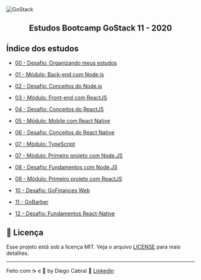 <img alt="GoStack" src="https://storage.googleapis.com/golden-wind/bootcamp-gostack/header-desafios.png" />
<h2 align="center">
  Estudos Bootcamp GoStack 11 - 2020
</h2>

## Índice dos estudos

- [00 - Desafio: Organizando meus estudos](https://github.com/diegopgcabral/bootcamp11/tree/master/desafio-organizando-estudos)

- [01 - Módulo: Back-end com Node.js](https://github.com/diegopgcabral/bootcamp11/tree/master/conceitos-dev)

- [02 - Desafio: Conceitos do Node.js](https://github.com/diegopgcabral/desafio-conceitos-node)

- [03 - Módulo: Front-end com ReactJS](https://github.com/diegopgcabral/bootcamp11/tree/master/front-end-reactjs)

- [04 - Desafio: Conceitos do ReactJS](https://github.com/diegopgcabral/desafio-conceitos-reactjs)

- [05 - Módulo: Mobile com React Native](https://github.com/diegopgcabral/bootcamp11/tree/master/mobile-react-native)

- [06 - Desafio: Conceitos do React Native](https://github.com/diegopgcabral/desafio-conceitos-react-native)

- [07 - Módulo: TypeScript](https://github.com/diegopgcabral/bootcamp11/tree/master/conceitos-typescript)

- [07 - Módulo: Primeiro projeto com Node.JS](https://github.com/diegopgcabral/bootcamp11/tree/master/primeiro-projeto-node)

- [08 - Desafio: Fundamentos com Node.JS](https://github.com/diegopgcabral/desafio-fundamentos-node)

- [09 - Módulo: Primeiro projeto com ReactJS](https://github.com/diegopgcabral/primeiro-projeto-reactjs)

- [10 - Desafio: GoFinances Web](https://github.com/diegopgcabral/GoFinances-web)

- [11 - GoBarber](https://github.com/diegopgcabral/gobarber)

- [12 - Desafio: Fundamentos React-Native](https://github.com/diegopgcabral/desafio-fundamentos-react-native)

## :memo: Licença

Esse projeto está sob a licença MIT. Veja o arquivo [LICENSE](LICENSE.md) para mais detalhes.

---

Feito com ☕ e 💜 by Diego Cabral :wave: [Linkedin](https://www.linkedin.com/in/diego-pg-cabral/)